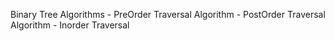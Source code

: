 Binary Tree Algorithms
    - PreOrder Traversal Algorithm
    - PostOrder Traversal Algorithm
    - Inorder Traversal